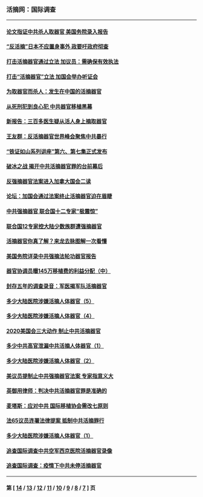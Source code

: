 ### 活摘网：国际调查
---
#### [论文指证中共杀人取器官 美国务院录入报告](../../pages/nf5947/n13999890.md?05310430) 
#### [“反活摘”日本不应置身事外 政要吁政府彻查](../../pages/nf5947/n13971188.md?05310430) 
#### [打击活摘器官通过立法 加议员：需确保有效执法](../../pages/nf5947/n13886356.md?05310430) 
#### [打击“活摘器官”立法 加国会举办听证会](../../pages/nf5947/n13869362.md?05310430) 
#### [为取器官而杀人：发生在中国的活摘器官](../../pages/nf5947/n13794731.md?05310430) 
#### [从死刑犯到良心犯 中共器官移植黑幕](../../pages/nf5947/n13764669.md?05310430) 
#### [新报告：三百多医生疑从活人身上摘取器官](../../pages/nf5947/n13703044.md?05310430) 
#### [王友群：反活摘器官世界峰会聚焦中共暴行](../../pages/nf5947/n13250738.md?05310430) 
#### [“铁证如山系列讲座”第六、第七集正式发布](../../pages/nf5947/n13106287.md?05310430) 
#### [破冰之战 揭开中共活摘器官罪的台前幕后](../../pages/nf5947/n13082457.md?05310430) 
#### [反强摘器官法案进入加拿大国会二读](../../pages/nf5947/n13033450.md?05310430) 
#### [论坛：加国会通过法案终止活摘器官迫在眉睫](../../pages/nf5947/n13029839.md?05310430) 
#### [中共强摘器官 联合国十二专家“极震惊”](../../pages/nf5947/n13024313.md?05310430) 
#### [联合国12专家控大陆少数族群遭强摘器官](../../pages/nf5947/n13023877.md?05310430) 
#### [活摘器官你真了解？来龙去脉图解一次看懂](../../pages/nf5947/n13013820.md?05310430) 
#### [美国务院详录中共强摘法轮功器官报告](../../pages/nf5947/n12944519.md?05310430) 
#### [器官协调员曝145万移植费的利益分配（中）](../../pages/nf5947/n12894547.md?05310430) 
#### [封存五年的调查录音：军医揭军队活摘器官](../../pages/nf5947/n12798692.md?05310430) 
#### [多少大陆医院涉嫌活摘人体器官（5）](../../pages/nf5947/n12768383.md?05310430) 
#### [多少大陆医院涉嫌活摘人体器官（4）](../../pages/nf5947/n12664434.md?05310430) 
#### [2020美国会三大动作 制止中共活摘器官](../../pages/nf5947/n12682004.md?05310430) 
#### [多少中共高官泄漏中共活摘人体器官（1）](../../pages/nf5947/n12671234.md?05310430) 
#### [多少大陆医院涉嫌活摘人体器官（2）](../../pages/nf5947/n12655589.md?05310430) 
#### [美议员提制止中共强摘器官法案 专家指意义大](../../pages/nf5947/n12630561.md?05310430) 
#### [英御用律师：判决中共活摘器官罪是准确的](../../pages/nf5947/n12580740.md?05310430) 
#### [麦塔斯：应对中共 国际移植协会需改七原则](../../pages/nf5947/n12514711.md?05310430) 
#### [法65议员连署法律提案 抵制中共活摘罪行](../../pages/nf5947/n12437047.md?05310430) 
#### [多少大陆医院涉嫌活摘人体器官（1）](../../pages/nf5947/n12414284.md?05310430) 
#### [追查国际调查中共空军西京医院活摘器官录像](../../pages/nf5947/n12348837.md?05310430) 
#### [追查国际调查：疫情下中共未停活摘器官](../../pages/nf5947/n12273415.md?05310430) 

---
#### 第 [ [14](./14.md?05310430) / [13](./13.md?05310430) / [12](./12.md?05310430) / [11](./11.md?05310430) / [10](./10.md?05310430) / [9](./9.md?05310430) / [8](./8.md?05310430) / [7](./7.md?05310430) ] 页
